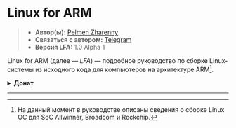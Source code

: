 # Linux for ARM

> - **Автор(ы):** [Pelmen Zharenny](https://github.com/mskrasnov)
> - **Связаться с автором:** [Telegram](https://t.me/brezhnev_zhiv)
> - **Версия LFA:** 1.0 Alpha 1

Linux for ARM (далее — *LFA*) — подробное руководство по сборке Linux-системы из исходного кода для компьютеров на архитектуре ARM[^1].

<details>
  <summary><b>Донат</b></summary>
  <p>Вы можете отблагодарить автора за проделанную работу:</p>
  <blockquote><div align="center"><p>2202 2062 5233 5406 (Сбербанк)</p></div></blockquote>
</details>

---

[^1]: На данный момент в руководстве описаны сведения о сборке Linux ОС для SoC Allwinner, Broadcom и Rockchip.
